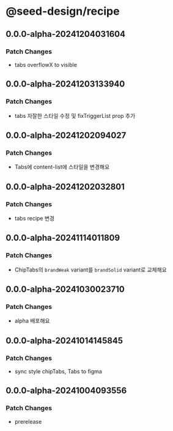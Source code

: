 # @seed-design/recipe

## 0.0.0-alpha-20241204031604

### Patch Changes

- tabs overflowX to visible

## 0.0.0-alpha-20241203133940

### Patch Changes

- tabs 자잘한 스타일 수정 및 fixTriggerList prop 추가

## 0.0.0-alpha-20241202094027

### Patch Changes

- Tabs에 content-list에 스타일을 변경해요

## 0.0.0-alpha-20241202032801

### Patch Changes

- tabs recipe 변경

## 0.0.0-alpha-20241114011809

### Patch Changes

- ChipTabs의 `brandWeak` variant를 `brandSolid` variant로 교체해요

## 0.0.0-alpha-20241030023710

### Patch Changes

- alpha 배포해요

## 0.0.0-alpha-20241014145845

### Patch Changes

- sync style chipTabs, Tabs to figma

## 0.0.0-alpha-20241004093556

### Patch Changes

- prerelease
